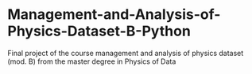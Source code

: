 # Management-and-Analysis-of-Physics-Dataset-B-Python
Final project of the course management and analysis of physics dataset (mod. B) from the master degree in Physics of Data
